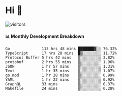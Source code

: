 # Hi 👋
 
![visitors](https://visitor-badge.glitch.me/badge?page_id=sorcererxw.sorcererx)

#### 📊 Monthly Development Breakdown

<!--START_SECTION:waka-->
```text
Go              113 hrs 48 mins ███████▓░░ 76.32%
TypeScript      17 hrs 28 mins  █▒░░░░░░░░ 11.72%
Protocol Buffer 5 hrs 42 mins   ▒░░░░░░░░░ 3.82%
protobuf        2 hrs 55 mins   ▒░░░░░░░░░ 1.96%
JSON            1 hr 57 mins    ▒░░░░░░░░░ 1.31%
Text            1 hr 35 mins    ▒░░░░░░░░░ 1.07%
go.mod          1 hr 28 mins    ▒░░░░░░░░░ 0.99%
YAML            1 hr 22 mins    ▒░░░░░░░░░ 0.92%
GraphQL         33 mins         ▒░░░░░░░░░ 0.37%
Makefile        24 mins         ▒░░░░░░░░░ 0.28%
```
<!--END_SECTION:waka-->
